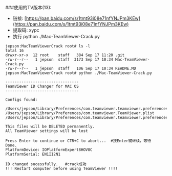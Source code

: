 ###使用的TV版本(13): 
* 链接: [https://pan.baidu.com/s/1tmt93i08e71nfYNJPm3KEw](https://pan.baidu.com/s/1tmt93i08e71nfYNJPm3KEw)    
* 提取码: xypc 
* 执行 python ./Mac-TeamViewer-Crack.py

```
jepson:MacTeamViewerCrack root# ls -l
total 16
drwxr-xr-x  12 root    staff   384 Sep 17 11:20 .git
-rw-r--r--   1 jepson  staff  3173 Sep 17 10:34 Mac-TeamViewer-Crack.py
-rw-r--r--   1 jepson  staff   106 Sep 17 10:34 README.MD
jepson:MacTeamViewerCrack root# python ./Mac-TeamViewer-Crack.py

--------------------------------
TeamViewer ID Changer for MAC OS
--------------------------------

Configs found:

/Users/jepson/Library/Preferences/com.teamviewer.teamviewer.preferences.plist
/Users/jepson/Library/Preferences/com.teamviewer.TeamViewer.plist
/Users/jepson/Library/Preferences/com.teamviewer.teamviewer.preferences.Machine.plist

This files will be DELETED permanently.
All TeamViewer settings will be lost

Press Enter to continue or CTR+C to abort...  #按Enter键继续，等待
Done.
PlatformDevice: IOPlatformExpert8HOV8C
PlatformSerial: EN1II2N1

ID changed sucessfully.   #crack成功
!!! Restart computer before using TeamViewer !!!!
```
